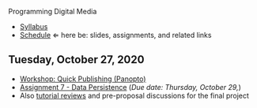 Programming Digital Media

- [Syllabus](syllabus.md)
- [Schedule](schedule.md) &lArr; here be: slides, assignments, and related links

## Tuesday, October 27, 2020

- [Workshop: Quick Publishing (Panopto)](https://rochester.hosted.panopto.com/Panopto/Pages/Viewer.aspx?id=2059837b-357e-43c9-a2d8-ac620017afe0)
- [Assignment 7 - Data Persistence](assignment07-persistent-data/instructions.md) (*Due date: Thursday, October 29,*)
- Also [tutorial reviews](https://docs.google.com/spreadsheets/d/1q9B9kctL961wwVnVgzTvkROltFTi1rKL3NvXwDOovys/edit#gid=1404322235) and pre-proposal discussions for the final project

